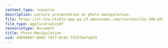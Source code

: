 ```yaml
---
content_type: resource
description: Lecture presentation on photo manipulation.
file: https://ol-ocw-studio-app-qa.s3.amazonaws.com/courses/21a-348-photography-and-truth-spring-2008/dd09606780d27d770c92f333f0afa633_MIT21A_348S08_manipulation.pdf
file_type: application/pdf
resourcetype: Document
title: Photo-Manipulation
uid: dd096067-80d2-7d77-0c92-f333f0afa633
---
```

